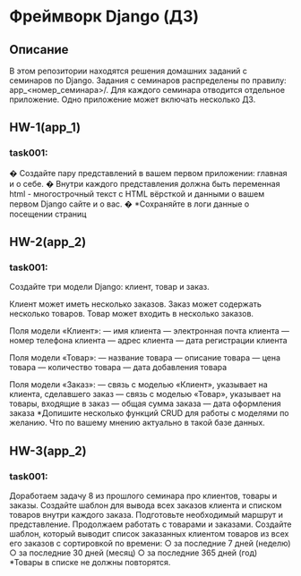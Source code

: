 # Фреймворк Django (ДЗ)

## Описание

В этом репозитории находятся решения домашних заданий с семинаров по Django.
Задания с семинаров распределены по правилу: app_<номер_семинара>/.
Для каждого семинара отводится отдельное приложение. Одно приложение может включать несколько ДЗ.

## HW-1(app_1)

### task001:

� Создайте пару представлений в вашем первом приложении:
главная и о себе.
� Внутри каждого представления должна быть переменная
html - многострочный текст с HTML вёрсткой и данными о
вашем первом Django сайте и о вас.
� *Сохраняйте в логи данные о посещении страниц

## HW-2(app_2)

### task001:

Создайте три модели Django: клиент, товар и заказ.

Клиент может иметь несколько заказов. Заказ может содержать несколько товаров. Товар может входить в несколько заказов.

Поля модели «Клиент»:
— имя клиента
— электронная почта клиента
— номер телефона клиента
— адрес клиента
— дата регистрации клиента

Поля модели «Товар»:
— название товара
— описание товара
— цена товара
— количество товара
— дата добавления товара

Поля модели «Заказ»:
— связь с моделью «Клиент», указывает на клиента, сделавшего заказ
— связь с моделью «Товар», указывает на товары, входящие в заказ
— общая сумма заказа
— дата оформления заказа
*Допишите несколько функций CRUD для работы с
моделями по желанию. Что по вашему мнению актуально в
такой базе данных.

## HW-3(app_2)

### task001:

Доработаем задачу 8 из прошлого семинара про клиентов,
товары и заказы.
Создайте шаблон для вывода всех заказов клиента и
списком товаров внутри каждого заказа.
Подготовьте необходимый маршрут и представление.
Продолжаем работать с товарами и заказами.
Создайте шаблон, который выводит список заказанных
клиентом товаров из всех его заказов с сортировкой по
времени:
○ за последние 7 дней (неделю)
○ за последние 30 дней (месяц)
○ за последние 365 дней (год)
*Товары в списке не должны повторятся.
